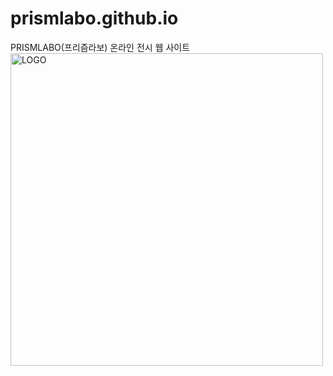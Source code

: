 # prismlabo.github.io
PRISMLABO(프리즘라보) 온라인 전시 웹 사이트
<br>
<img src="https://github.com/prismlabo/prismlabo.github.io/blob/main/prismlabo/data/logo.png?raw=true" alt="LOGO" width="500px">
